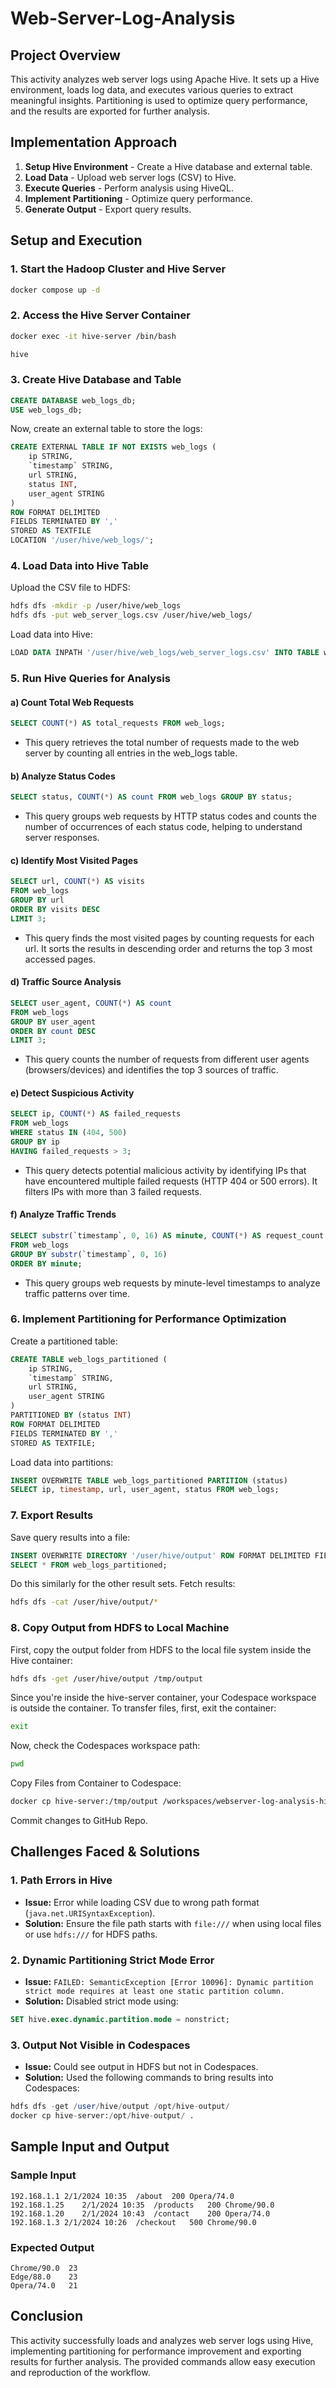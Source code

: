 # Web-Server-Log-Analysis

## Project Overview
This activity analyzes web server logs using Apache Hive. It sets up a Hive environment, loads log data, and executes various queries to extract meaningful insights. Partitioning is used to optimize query performance, and the results are exported for further analysis.

## Implementation Approach
1. **Setup Hive Environment** - Create a Hive database and external table.
2. **Load Data** - Upload web server logs (CSV) to Hive.
3. **Execute Queries** - Perform analysis using HiveQL.
4. **Implement Partitioning** - Optimize query performance.
5. **Generate Output** - Export query results.

## Setup and Execution

### 1. **Start the Hadoop Cluster and Hive Server**
```bash
docker compose up -d
```

### 2. **Access the Hive Server Container**
```bash
docker exec -it hive-server /bin/bash
```
```bash
hive
```


### 3. **Create Hive Database and Table**
```sql
CREATE DATABASE web_logs_db;
USE web_logs_db;
```
Now, create an external table to store the logs:
```sql
CREATE EXTERNAL TABLE IF NOT EXISTS web_logs (
    ip STRING,
    `timestamp` STRING,
    url STRING,
    status INT,
    user_agent STRING
)
ROW FORMAT DELIMITED
FIELDS TERMINATED BY ','
STORED AS TEXTFILE
LOCATION '/user/hive/web_logs/';
```

### 4. **Load Data into Hive Table**
Upload the CSV file to HDFS:
```bash
hdfs dfs -mkdir -p /user/hive/web_logs
hdfs dfs -put web_server_logs.csv /user/hive/web_logs/
```
Load data into Hive:
```sql
LOAD DATA INPATH '/user/hive/web_logs/web_server_logs.csv' INTO TABLE web_logs;
```

### 5. **Run Hive Queries for Analysis**
#### a) Count Total Web Requests
```sql
SELECT COUNT(*) AS total_requests FROM web_logs;
```
- This query retrieves the total number of requests made to the web server by counting all entries in the web_logs table.

#### b) Analyze Status Codes
```sql
SELECT status, COUNT(*) AS count FROM web_logs GROUP BY status;
```
- This query groups web requests by HTTP status codes and counts the number of occurrences of each status code, helping to understand server responses.

#### c) Identify Most Visited Pages
```sql
SELECT url, COUNT(*) AS visits 
FROM web_logs 
GROUP BY url 
ORDER BY visits DESC 
LIMIT 3;
```
- This query finds the most visited pages by counting requests for each url. It sorts the results in descending order and returns the top 3 most accessed pages.

#### d) Traffic Source Analysis
```sql
SELECT user_agent, COUNT(*) AS count 
FROM web_logs 
GROUP BY user_agent 
ORDER BY count DESC 
LIMIT 3;
```
- This query counts the number of requests from different user agents (browsers/devices) and identifies the top 3 sources of traffic.

#### e) Detect Suspicious Activity
```sql
SELECT ip, COUNT(*) AS failed_requests
FROM web_logs
WHERE status IN (404, 500)
GROUP BY ip
HAVING failed_requests > 3;
```
- This query detects potential malicious activity by identifying IPs that have encountered multiple failed requests (HTTP 404 or 500 errors). It filters IPs with more than 3 failed requests.

#### f) Analyze Traffic Trends
```sql
SELECT substr(`timestamp`, 0, 16) AS minute, COUNT(*) AS request_count
FROM web_logs
GROUP BY substr(`timestamp`, 0, 16)
ORDER BY minute;
```
- This query groups web requests by minute-level timestamps to analyze traffic patterns over time.

### 6. **Implement Partitioning for Performance Optimization**
Create a partitioned table:
```sql
CREATE TABLE web_logs_partitioned (
    ip STRING,
    `timestamp` STRING,
    url STRING,
    user_agent STRING
)
PARTITIONED BY (status INT)
ROW FORMAT DELIMITED
FIELDS TERMINATED BY ','
STORED AS TEXTFILE;
```
Load data into partitions:
```sql
INSERT OVERWRITE TABLE web_logs_partitioned PARTITION (status)
SELECT ip, timestamp, url, user_agent, status FROM web_logs;
```

### 7. **Export Results**
Save query results into a file:
```sql
INSERT OVERWRITE DIRECTORY '/user/hive/output' ROW FORMAT DELIMITED FIELDS TERMINATED BY ',' 
SELECT * FROM web_logs_partitioned;
```
Do this similarly for the other result sets.
Fetch results:
```bash
hdfs dfs -cat /user/hive/output/*
```

### 8. **Copy Output from HDFS to Local Machine**
First, copy the output folder from HDFS to the local file system inside the Hive container:
```bash
hdfs dfs -get /user/hive/output /tmp/output
```
Since you're inside the hive-server container, your Codespace workspace is outside the container. To transfer files, first, exit the container:
```bash
exit
```
Now, check the Codespaces workspace path:
```bash
pwd
```
Copy Files from Container to Codespace:
```bash
docker cp hive-server:/tmp/output /workspaces/webserver-log-analysis-hive-Scheruk1701/
```

Commit changes to GitHub Repo.

## Challenges Faced & Solutions

### 1. Path Errors in Hive
- **Issue:** Error while loading CSV due to wrong path format (`java.net.URISyntaxException`).
- **Solution:** Ensure the file path starts with `file:///` when using local files or use `hdfs:///` for HDFS paths.

### 2. Dynamic Partitioning Strict Mode Error
- **Issue:** `FAILED: SemanticException [Error 10096]: Dynamic partition strict mode requires at least one static partition column.`
- **Solution:** Disabled strict mode using:

```sql
SET hive.exec.dynamic.partition.mode = nonstrict;
```
### 3. Output Not Visible in Codespaces
- **Issue:** Could see output in HDFS but not in Codespaces.
- **Solution:** Used the following commands to bring results into Codespaces:
```sql
hdfs dfs -get /user/hive/output /opt/hive-output/
docker cp hive-server:/opt/hive-output/ .
```

## Sample Input and Output
### Sample Input
```
192.168.1.1	2/1/2024 10:35	/about	200	Opera/74.0
192.168.1.25	2/1/2024 10:35	/products	200	Chrome/90.0
192.168.1.20	2/1/2024 10:43	/contact	200	Opera/74.0
192.168.1.3	2/1/2024 10:26	/checkout	500	Chrome/90.0
```

### Expected Output 
```
Chrome/90.0  23
Edge/88.0    23
Opera/74.0   21
```

## Conclusion
This activity successfully loads and analyzes web server logs using Hive, implementing partitioning for performance improvement and exporting results for further analysis. The provided commands allow easy execution and reproduction of the workflow.
